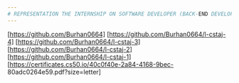 ```yaml
---
# REPRESENTATION THE INTERNSHIP ON SOFTWARE DEVELOPER (BACK-END DEVELOPER) AS COMPUTER ENGINEER STUDENT .
---
```

[https://github.com/Burhan0664]
[https://github.com/Burhan0664/l-cstaj-4]
[https://github.com/Burhan0664/l-cstaj-3]
[https://github.com/Burhan0664/l-cstaj-2]
[https://github.com/Burhan0664/l-cstaj-1]
[https://certificates.cs50.io/40c0f40e-2a84-4168-9bec-
80adc0264e59.pdf?size=letter]
